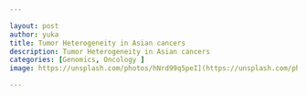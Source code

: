 ```yaml
---

layout: post
author: yuka
title: Tumor Heterogeneity in Asian cancers
description: Tumor Heterogeneity in Asian cancers
categories: [Genomics, Oncology ]
image: https://unsplash.com/photos/hNrd99q5peI](https://unsplash.com/photos/hNrd99q5peI

---
```


